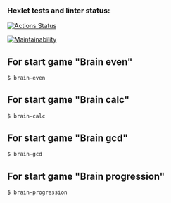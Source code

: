 ### Hexlet tests and linter status:
[![Actions Status](https://github.com/rustam-1108d/frontend-project-44/workflows/hexlet-check/badge.svg)](https://github.com/rustam-1108d/frontend-project-44/actions)

[![Maintainability](https://api.codeclimate.com/v1/badges/be164294ceb19af434be/maintainability)](https://codeclimate.com/github/rustam-1108d/frontend-project-44/maintainability)

## For start game "Brain even"
```sh
$ brain-even
```

## For start game "Brain calc"
```sh
$ brain-calc
```

## For start game "Brain gcd"
```sh
$ brain-gcd
```

## For start game "Brain progression"
```sh
$ brain-progression
```